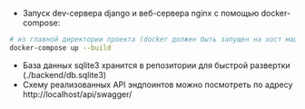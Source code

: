 
- Запуск dev-сервера django и веб-сервера nginx с помощью docker-compose:

```bash
# из главной директории проекта (docker должен быть запущен на хост машине)
docker-compose up --build
```

- База данных sqlite3 хранится в репозитории для быстрой развертки (./backend/db.sqlite3)
- Схему реализованных API эндпоинтов можно посмотреть по адресу http://localhost/api/swagger/


